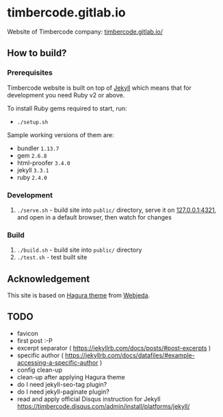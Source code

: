 # timbercode.gitlab.io

Website of Timbercode company:
 [timbercode.gitlab.io/]( http://timbercode.gitlab.io/ )

## How to build?

### Prerequisites

Timbercode website is built on top of
 [Jekyll]( https://jekyllrb.com/ ) which means that for
 development you need Ruby v2 or above.
 
To install Ruby gems required to start, run:
* `./setup.sh`
 
Sample working versions of them are:
* bundler `1.13.7`
* gem `2.6.8`
* html-proofer `3.4.0`
* jekyll `3.3.1`
* ruby `2.4.0`

### Development

1. `./serve.sh` - build site into `public/` directory,
   serve it on [127.0.0.1:4321]( http://127.0.0.1:4321/ ),
   and open in a default browser, then watch for changes

### Build

1. `./build.sh` - build site into `public/` directory
2. `./test.sh` - test built site

## Acknowledgement

This site is based on [Hagura theme]( https://github.com/sharu725/hagura )
 from [Webjeda]( https://blog.webjeda.com/ ).

## TODO

* favicon
* first post :-P
* excerpt separator ( https://jekyllrb.com/docs/posts/#post-excerpts )
* specific author ( https://jekyllrb.com/docs/datafiles/#example-accessing-a-specific-author )
* config clean-up
* clean-up after applying Hagura theme
* do I need jekyll-seo-tag plugin?
* do I need jekyll-paginate plugin?
* read and apply official Disqus instruction for Jekyll
  https://timbercode.disqus.com/admin/install/platforms/jekyll/